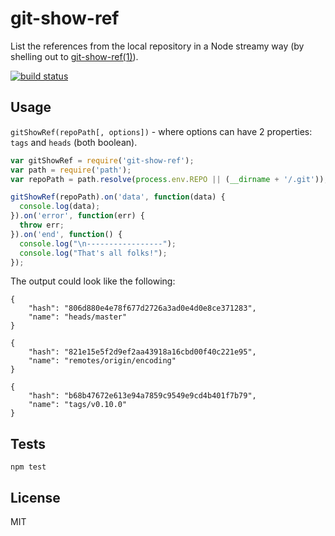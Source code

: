 # git-show-ref

List the references from the local repository in a Node streamy way (by shelling out to [git-show-ref(1)](http://git-scm.com/docs/git-show-ref)).

[![build status](https://secure.travis-ci.org/alessioalex/git-show-ref.png)](http://travis-ci.org/alessioalex/git-show-ref)

## Usage

`gitShowRef(repoPath[, options])` - where options can have 2 properties: `tags` and `heads` (both boolean).

```js
var gitShowRef = require('git-show-ref');
var path = require('path');
var repoPath = path.resolve(process.env.REPO || (__dirname + '/.git'));

gitShowRef(repoPath).on('data', function(data) {
  console.log(data);
}).on('error', function(err) {
  throw err;
}).on('end', function() {
  console.log("\n-----------------");
  console.log("That's all folks!");
});
```

The output could look like the following:

```
{
    "hash": "806d880e4e78f677d2726a3ad0e4d0e8ce371283",
    "name": "heads/master"
}

{
    "hash": "821e15e5f2d9ef2aa43918a16cbd00f40c221e95",
    "name": "remotes/origin/encoding"
}

{
    "hash": "b68b47672e613e94a7859c9549e9cd4b401f7b79",
    "name": "tags/v0.10.0"
}
```


## Tests

```
npm test
```

## License

MIT
